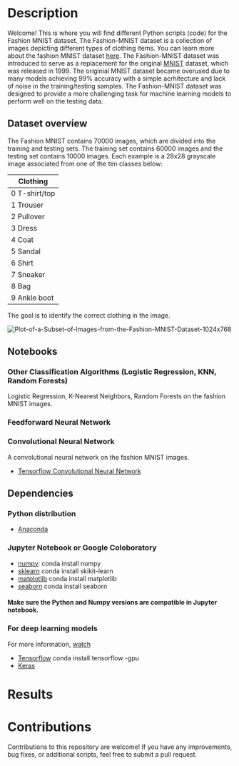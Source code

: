 # Description
Welcome! This is where you will find different Python scripts (code) for the Fashion MNIST dataset. The Fashion-MNIST dataset is a collection of images depicting different types of clothing items. You can learn more about the fashion MNIST dataset [here](https://www.tensorflow.org/datasets/catalog/fashion_mnist). The Fashion-MNIST dataset was introduced to serve as a replacement for the original [MNIST](https://www.kaggle.com/datasets/avnishnish/mnist-original) dataset, which was released in 1999. The originial MNIST dataset became overused due to many models achieving 99% accuracy with a simple acrhitecture and lack of noise in the training/testing samples. The Fashion-MNIST dataset was designed to provide a more challenging task for machine learning models to perform well on the testing data.

## Dataset overview
The Fashion MNIST contains 70000 images, which are divided into the training and testing sets. The training set contains 60000 images and the testing set contains 10000 images. Each example is a 28x28 grayscale image associated from one of the ten classes below:

|      Clothing     |
|------------------  |
| 0 T-shirt/top <br>  |
| 1 Trouser <br>    |
| 2 Pullover <br>   |
| 3 Dress <br>      |
| 4 Coat <br>       |
| 5 Sandal <br>     |
| 6 Shirt <br>      |
| 7 Sneaker <br>    |
| 8 Bag <br>        |
| 9 Ankle boot <br>  |

The goal is to identify the correct clothing in the image.

![Plot-of-a-Subset-of-Images-from-the-Fashion-MNIST-Dataset-1024x768](https://github.com/sbal06/Fashion-MNIST/assets/101956177/019424d0-c197-4c04-9ed8-446ad9acf09e) <br>


## Notebooks

### Other Classification Algorithms (Logistic Regression, KNN, Random Forests)
Logistic Regression, K-Nearest Neighbors, Random Forests on the fashion MNIST images. <br>

### Feedforward Neural Network

### Convolutional Neural Network
A convolutional neural network on the fashion MNIST images.
- [Tensorflow Convolutional Neural Network](https://github.com/sbal06/Fashion-MNIST/blob/main/FashionMNISTDataSet.ipynb) <br>



## Dependencies
### Python distribution
- [Anaconda](https://www.anaconda.com/blog/upcoming-releases-anaconda-distribution-2023-03-and-beyond)
### Jupyter Notebook or Google Coloboratory
- [numpy](https://numpy.org/): conda install numpy <br>
-  [sklearn](https://scikit-learn.org/stable/) conda install skikit-learn <br>
- [matplotlib](https://matplotlib.org/) conda install matplotlib <br>
- [seaborn](https://seaborn.pydata.org/]) conda install seaborn <br>
#### Make sure the Python and Numpy versions are compatible in Jupyter notebook.

### For deep learning models
For more information, [watch](https://www.youtube.com/watch?v=CrEl8QL8hsM) <br>
- [Tensorflow](https://www.tensorflow.org/) conda install tensorflow -gpu <br>
- [Keras](https://keras.io/)  <br>

# Results

# Contributions
Contributions to this repository are welcome! If you have any improvements, bug fixes, or additional scripts, feel free to submit a pull request.









